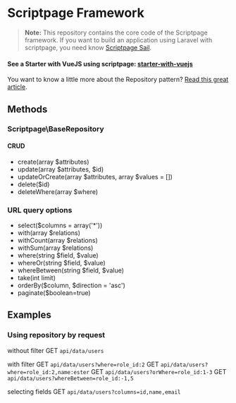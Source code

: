 # Scriptpage Framework

> **Note:** This repository contains the core code of the Scriptpage framework. If you want to build an application using Laravel with scriptpage, you need know [Scriptpage Sail](https://github.com/tuliogoncalves/sail).


#### See a Starter with VueJS using scriptpage: [starter-with-vuejs](https://github.com/tuliogoncalves/starter-with-vuejs) 

You want to know a little more about the Repository pattern? [Read this great article](http://scriptpage.com.br/using-scriptpage-repository).


## Methods

### Scriptpage\BaseRepository

#### CRUD
- create(array $attributes)
- update(array $attributes, $id)
- updateOrCreate(array $attributes, array $values = [])
- delete($id)
- deleteWhere(array $where)

### URL query options
- select($columns = array('*'))
- with(array $relations)
- withCount(array $relations)
- withSum(array $relations)
- where(string $field, $value)
- whereOr(string $field, $value)
- whereBetween(string $field, $value)
- take(int limit)
- orderBy($column, $direction = 'asc')
- paginate($boolean=true)

## Examples

### Using repository by request
without filter
GET `api/data/users`

with filter
GET `api/data/users?where=role_id:2`
GET `api/data/users?where=role_id:2,name:ester`
GET `api/data/users?orWhere=role_id:1-3`
GET `api/data/users?whereBetween=role_id:-1,5`

selecting fields
GET `api/data/users?columns=id,name,email`
